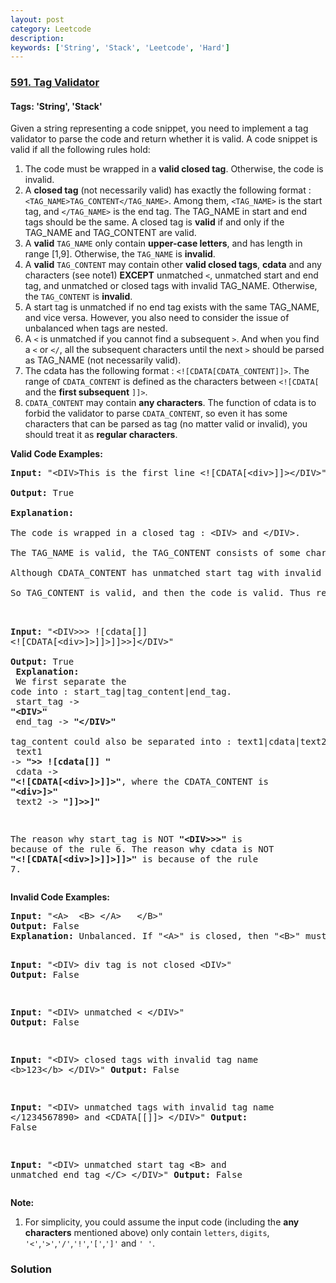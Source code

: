 ```yaml
---
layout: post
category: Leetcode
description: 
keywords: ['String', 'Stack', 'Leetcode', 'Hard']
---
```

### [591. Tag Validator](https://leetcode.com/problems/tag-validator)

#### Tags: 'String', 'Stack'

<div class="content__u3I1 question-content__JfgR"><div><p>Given a string representing a code snippet, you need to implement a tag validator to parse the code and return whether it is valid. A code snippet is valid if all the following rules hold:</p><p>
</p><ol>
<li>The code must be wrapped in a <b>valid closed tag</b>. Otherwise, the code is invalid.</li>
<li>A <b>closed tag</b> (not necessarily valid) has exactly the following format : <code>&lt;TAG_NAME&gt;TAG_CONTENT&lt;/TAG_NAME&gt;</code>. Among them, <code>&lt;TAG_NAME&gt;</code> is the start tag, and <code>&lt;/TAG_NAME&gt;</code> is the end tag. The TAG_NAME in start and end tags should be the same. A closed tag is <b>valid</b> if and only if the TAG_NAME and TAG_CONTENT are valid.</li>
<li>A <b>valid</b> <code>TAG_NAME</code> only contain <b>upper-case letters</b>, and has length in range [1,9]. Otherwise, the <code>TAG_NAME</code> is <b>invalid</b>.</li>
<li>A <b>valid</b> <code>TAG_CONTENT</code> may contain other <b>valid closed tags</b>, <b>cdata</b> and any characters (see note1) <b>EXCEPT</b> unmatched <code>&lt;</code>, unmatched start and end tag, and unmatched or closed tags with invalid TAG_NAME. Otherwise, the <code>TAG_CONTENT</code> is <b>invalid</b>.</li>
<li>A start tag is unmatched if no end tag exists with the same TAG_NAME, and vice versa. However, you also need to consider the issue of unbalanced when tags are nested.</li>
<li>A <code>&lt;</code> is unmatched if you cannot find a subsequent <code>&gt;</code>. And when you find a <code>&lt;</code> or <code>&lt;/</code>, all the subsequent characters until the next <code>&gt;</code> should be parsed as TAG_NAME  (not necessarily valid).</li>
<li>The cdata has the following format : <code>&lt;![CDATA[CDATA_CONTENT]]&gt;</code>. The range of <code>CDATA_CONTENT</code> is defined as the characters between <code>&lt;![CDATA[</code> and the <b>first subsequent</b> <code>]]&gt;</code>. </li>
<li><code>CDATA_CONTENT</code> may contain <b>any characters</b>. The function of cdata is to forbid the validator to parse <code>CDATA_CONTENT</code>, so even it has some characters that can be parsed as tag (no matter valid or invalid), you should treat it as <b>regular characters</b>. </li>
</ol>
<p><b>Valid Code Examples:</b><br/>
</p><pre><b>Input:</b> "&lt;DIV&gt;This is the first line &lt;![CDATA[&lt;div&gt;]]&gt;&lt;/DIV&gt;"<br/>
<b>Output:</b> True<br/>
<b>Explanation:</b> <br/>
The code is wrapped in a closed tag : &lt;DIV&gt; and &lt;/DIV&gt;. <br/>
The TAG_NAME is valid, the TAG_CONTENT consists of some characters and cdata. <br/>
Although CDATA_CONTENT has unmatched start tag with invalid TAG_NAME, it should be considered as plain text, not parsed as tag.<br/>
So TAG_CONTENT is valid, and then the code is valid. Thus return true.<br/>

<b>Input:</b> "&lt;DIV&gt;&gt;&gt;  ![cdata[]] &lt;![CDATA[&lt;div&gt;]&gt;]]&gt;]]&gt;&gt;]&lt;/DIV&gt;"<br/>
<b>Output:</b> True<br/>
<b>Explanation:</b><br/>
We first separate the code into : start_tag|tag_content|end_tag.<br/>
start_tag -&gt; <b>"&lt;DIV&gt;"</b><br/>
end_tag -&gt; <b>"&lt;/DIV&gt;"</b><br/>
tag_content could also be separated into : text1|cdata|text2.<br/>
text1 -&gt; <b>"&gt;&gt;  ![cdata[]] "</b><br/>
cdata -&gt; <b>"&lt;![CDATA[&lt;div&gt;]&gt;]]&gt;"</b>, where the CDATA_CONTENT is <b>"&lt;div&gt;]&gt;"</b><br/>
text2 -&gt; <b>"]]&gt;&gt;]"</b><br/>

The reason why start_tag is NOT <b>"&lt;DIV&gt;&gt;&gt;"</b> is because of the rule 6.
The reason why cdata is NOT <b>"&lt;![CDATA[&lt;div&gt;]&gt;]]&gt;]]&gt;"</b> is because of the rule 7.
</pre>
<p></p>
<p><b>Invalid Code Examples:</b><br/>
</p><pre><b>Input:</b> "&lt;A&gt;  &lt;B&gt; &lt;/A&gt;   &lt;/B&gt;"
<b>Output:</b> False
<b>Explanation:</b> Unbalanced. If "&lt;A&gt;" is closed, then "&lt;B&gt;" must be unmatched, and vice versa.

<b>Input:</b> "&lt;DIV&gt;  div tag is not closed  &lt;DIV&gt;"
<b>Output:</b> False

<b>Input:</b> "&lt;DIV&gt;  unmatched &lt;  &lt;/DIV&gt;"
<b>Output:</b> False

<b>Input:</b> "&lt;DIV&gt; closed tags with invalid tag name  &lt;b&gt;123&lt;/b&gt; &lt;/DIV&gt;"
<b>Output:</b> False

<b>Input:</b> "&lt;DIV&gt; unmatched tags with invalid tag name  &lt;/1234567890&gt; and &lt;CDATA[[]]&gt;  &lt;/DIV&gt;"
<b>Output:</b> False

<b>Input:</b> "&lt;DIV&gt;  unmatched start tag &lt;B&gt;  and unmatched end tag &lt;/C&gt;  &lt;/DIV&gt;"
<b>Output:</b> False
</pre>
<p></p>
<p><b>Note:</b><br/>
</p><ol>
<li>For simplicity, you could assume the input code (including the <b>any characters</b> mentioned above) only contain <code>letters</code>, <code>digits</code>, <code>'&lt;'</code>,<code>'&gt;'</code>,<code>'/'</code>,<code>'!'</code>,<code>'['</code>,<code>']'</code> and <code>' '</code>.</li>
</ol>
<p></p></div></div>

### Solution
